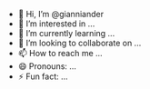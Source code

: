 - 👋 Hi, I’m @gianniander
- 👀 I’m interested in ...
- 🌱 I’m currently learning ...
- 💞️ I’m looking to collaborate on ...
- 📫 How to reach me ...
- 😄 Pronouns: ...
- ⚡ Fun fact: ...

<!---
gianniander/gianniander is a ✨ special ✨ repository because its `README.md` (this file) appears on your GitHub profile.
You can click the Preview link to take a look at your changes.
--->
